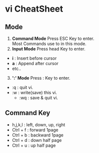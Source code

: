 # vi CheatSheet

## Mode
1. **Command Mode**
  Press ESC Key to enter.  
  Most Commands use to in this mode.
2. **Input Mode**
  Press head Key to enter.  
  - **i** : Insert before cursor
  - **a** : Append after cursor
  - etc..
3. **':' Mode**
  Press : Key to enter.
  - :q : quit vi.
  - :w : write(save) this vi.
    - :wq : save & quit vi.

## Command Key
- h,j,k,l : left, down, up, right
- Ctrl + f : forward 1page
- Ctrl + b : backward 1page
- Ctrl + d : down half page
- Ctrl + u : up half page

